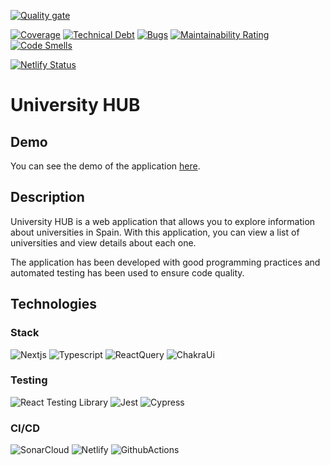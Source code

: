 [![Quality gate](https://sonarcloud.io/api/project_badges/quality_gate?project=Jacky16_university-hub)](https://sonarcloud.io/summary/new_code?id=Jacky16_university-hub)

[![Coverage](https://sonarcloud.io/api/project_badges/measure?project=Jacky16_university-hub&metric=coverage)](https://sonarcloud.io/summary/new_code?id=Jacky16_university-hub)
[![Technical Debt](https://sonarcloud.io/api/project_badges/measure?project=Jacky16_university-hub&metric=sqale_index)](https://sonarcloud.io/summary/new_code?id=Jacky16_university-hub)
[![Bugs](https://sonarcloud.io/api/project_badges/measure?project=Jacky16_university-hub&metric=bugs)](https://sonarcloud.io/summary/new_code?id=Jacky16_university-hub)
[![Maintainability Rating](https://sonarcloud.io/api/project_badges/measure?project=Jacky16_university-hub&metric=sqale_rating)](https://sonarcloud.io/summary/new_code?id=Jacky16_university-hub)
[![Code Smells](https://sonarcloud.io/api/project_badges/measure?project=Jacky16_university-hub&metric=code_smells)](https://sonarcloud.io/summary/new_code?id=Jacky16_university-hub)

[![Netlify Status](https://api.netlify.com/api/v1/badges/90d2b82d-17ce-411e-93a3-448308117ed1/deploy-status)](https://app.netlify.com/sites/university-hub/deploys)

# University HUB

## Demo

You can see the demo of the application [here](https://university-hub.netlify.app/).

## Description

University HUB is a web application that allows you to explore information about universities in Spain. With this application, you can view a list of universities and view details about each one.

The application has been developed with good programming practices and automated testing has been used to ensure code quality.

## Technologies

### Stack

![Nextjs](https://img.shields.io/badge/-Nextjs-000000?style=flat-square&logo=next.js&logoColor=white)
![Typescript](https://img.shields.io/badge/-Typescript-3178C6?style=flat-square&logo=typescript&logoColor=white)
![ReactQuery](https://img.shields.io/badge/-ReactQuery-5AD8D8?style=flat-square&logo=react-query&logoColor=white)
![ChakraUi](https://img.shields.io/badge/-ChakraUi-319795?style=flat-square&logo=chakra-ui&logoColor=white)

### Testing

![React Testing Library](https://img.shields.io/badge/-React_Testing_Library-990000?style=flat-square&logo=react-testing-library&logoColor=white)
![Jest](https://img.shields.io/badge/-Jest-C21325?style=flat-square&logo=jest&logoColor=white)
![Cypress](https://img.shields.io/badge/-Cypress-17202C?style=flat-square&logo=cypress&logoColor=white)

### CI/CD

![SonarCloud](https://img.shields.io/badge/-SonarCloud-4E9BCD?style=flat-square&logo=sonarcloud&logoColor=white)
![Netlify](https://img.shields.io/badge/-Netlify-00C7B7?style=flat-square&logo=netlify&logoColor=white)
![GithubActions](https://img.shields.io/badge/-GithubActions-2088FF?style=flat-square&logo=github-actions&logoColor=white)
